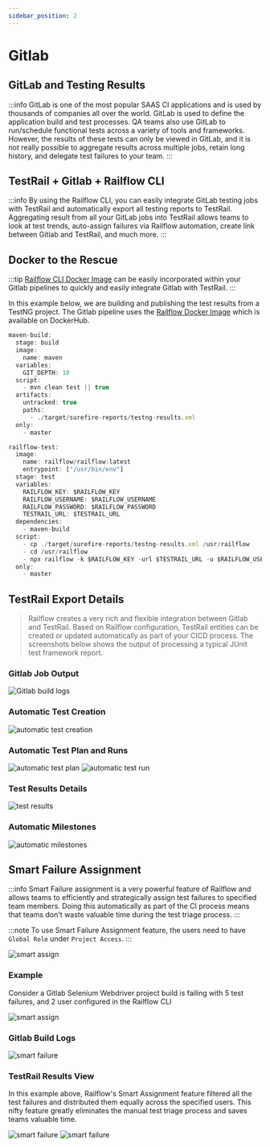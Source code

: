 ```yaml
---
sidebar_position: 2
---
```


# Gitlab

## GitLab and Testing Results
:::info
GitLab is one of the most popular SAAS CI applications and is used by thousands of companies all over the world. GitLab is used to define the application build and test processes. QA teams also use GitLab to run/schedule functional tests across a variety of tools and frameworks. However, the results of these tests can only be viewed in GitLab, and it is not really possible to aggregate results across multiple jobs, retain long history, and delegate test failures to your team. 
::: 

## TestRail + Gitlab + Railflow CLI
:::info
By using the Railflow CLI, you can easily integrate GitLab testing jobs with TestRail and automatically export all testing reports to TestRail. Aggregating result from all your GitLab jobs into TestRail allows teams to look at test trends, auto-assign failures via Railflow automation, create link between Gitlab and TestRail, and much more. 
:::


## Docker to the Rescue
:::tip
[Railflow CLI Docker Image](https://hub.docker.com/r/railflow/railflow) can be easily incorporated within your Gitlab pipelines to quickly and easily integrate Gitlab with TestRail.
:::

In this example below, we are building and publishing the test results from a TestNG project. The Gitlab pipeline uses the [Railflow Docker Image](https://hub.docker.com/r/railflow/railflow) which is available on DockerHub.


```jsx title="Gitlab Pipeline Example"
maven-build:
  stage: build
  image:
    name: maven
  variables:
    GIT_DEPTH: 10
  script:
    - mvn clean test || true
  artifacts:
    untracked: true
    paths:
      - ./target/surefire-reports/testng-results.xml
  only:
    - master

railflow-test:
  image:
    name: railflow/railflow:latest
    entrypoint: ["/usr/bin/env"]
  stage: test
  variables:
    RAILFLOW_KEY: $RAILFLOW_KEY
    RAILFLOW_USERNAME: $RAILFLOW_USERNAME
    RAILFLOW_PASSWORD: $RAILFLOW_PASSWORD
    TESTRAIL_URL: $TESTRAIL_URL
  dependencies:
    - maven-build
  script:
    - cp ./target/surefire-reports/testng-results.xml /usr/railflow
    - cd /usr/railflow
    - npx railflow -k $RAILFLOW_KEY -url $TESTRAIL_URL -u $RAILFLOW_USERNAME -p $RAILFLOW_PASSWORD -pr "Github-Demo" -path Demo/TestNG -f testng -r ./testng-results.xml -tp TestPlanName -a john@foo.com, jane@foo.com
  only:
    - master
```

## TestRail Export Details
>Railflow creates a very rich and flexible integration between Gitlab and TestRail. Based on Railflow configuration, TestRail entities can be created or updated automatically as part of your CICD process. The screenshots below shows the output of processing a typical JUnit test framework report. 

### Gitlab Job Output
![Gitlab build logs](/img/cicd/gitlab/gitlab-job-output.png)

### Automatic Test Creation 
![automatic test creation](/img/cicd/jenkins/plugin-exec-3.png)

### Automatic Test Plan and Runs
![automatic test plan](/img/cicd/jenkins/plugin-exec-4.png)
![automatic test run](/img/cicd/jenkins/plugin-exec-5.png)

### Test Results Details
![test results](/img/cicd/jenkins/plugin-exec-6.png)

### Automatic Milestones
![automatic milestones](/img/cicd/jenkins/plugin-exec-7.png)

## Smart Failure Assignment
:::info
Smart Failure assignment is a very powerful feature of Railflow and allows teams to efficiently and strategically assign test failures to specified team members. Doing this automatically as part of the CI process means that teams don't waste valuable time during the test triage process. 
:::

:::note
To use Smart Failure Assignment feature, the users need to have `Global Role` under `Project Access`.
::: 

![smart assign](/img/cicd/jenkins/smart-failure-5.png)


### Example
Consider a Gitlab Selenium Webdriver project build is failing with 5 test failures, and 2 user configured in the Railflow CLI

![smart assign](/img/cicd/gitlab/gitlab-smart-assign.png)

### Gitlab Build Logs 

![smart failure](/img/cicd/jenkins/smart-failure-2.png)

### TestRail Results View
In this example above, Railflow's Smart Assignment feature filtered all the test failures and distributed them equally across the specified users. This nifty feature greatly eliminates the manual test triage process and saves teams valuable time.

![smart failure](/img/cicd/jenkins/smart-failure-3.png)
![smart failure](/img/cicd/jenkins/smart-failure-4.png)






